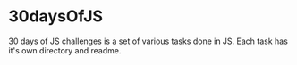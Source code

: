 # 30daysOfJS
30 days of JS challenges is a set of various tasks done in JS.
Each task has it's own directory and readme.
